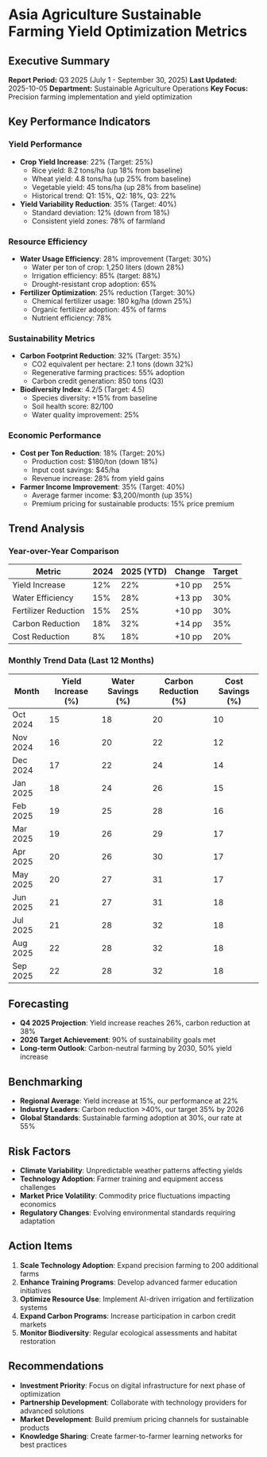 # Asia Agriculture Sustainable Farming Yield Optimization Metrics

## Executive Summary
**Report Period:** Q3 2025 (July 1 - September 30, 2025)
**Last Updated:** 2025-10-05
**Department:** Sustainable Agriculture Operations
**Key Focus:** Precision farming implementation and yield optimization

## Key Performance Indicators

### Yield Performance
- **Crop Yield Increase**: 22% (Target: 25%)
  - Rice yield: 8.2 tons/ha (up 18% from baseline)
  - Wheat yield: 4.8 tons/ha (up 25% from baseline)
  - Vegetable yield: 45 tons/ha (up 28% from baseline)
  - Historical trend: Q1: 15%, Q2: 18%, Q3: 22%
- **Yield Variability Reduction**: 35% (Target: 40%)
  - Standard deviation: 12% (down from 18%)
  - Consistent yield zones: 78% of farmland

### Resource Efficiency
- **Water Usage Efficiency**: 28% improvement (Target: 30%)
  - Water per ton of crop: 1,250 liters (down 28%)
  - Irrigation efficiency: 85% (target: 88%)
  - Drought-resistant crop adoption: 65%
- **Fertilizer Optimization**: 25% reduction (Target: 30%)
  - Chemical fertilizer usage: 180 kg/ha (down 25%)
  - Organic fertilizer adoption: 45% of farms
  - Nutrient efficiency: 78%

### Sustainability Metrics
- **Carbon Footprint Reduction**: 32% (Target: 35%)
  - CO2 equivalent per hectare: 2.1 tons (down 32%)
  - Regenerative farming practices: 55% adoption
  - Carbon credit generation: 850 tons (Q3)
- **Biodiversity Index**: 4.2/5 (Target: 4.5)
  - Species diversity: +15% from baseline
  - Soil health score: 82/100
  - Water quality improvement: 25%

### Economic Performance
- **Cost per Ton Reduction**: 18% (Target: 20%)
  - Production cost: $180/ton (down 18%)
  - Input cost savings: $45/ha
  - Revenue increase: 28% from yield gains
- **Farmer Income Improvement**: 35% (Target: 40%)
  - Average farmer income: $3,200/month (up 35%)
  - Premium pricing for sustainable products: 15% price premium

## Trend Analysis

### Year-over-Year Comparison
| Metric | 2024 | 2025 (YTD) | Change | Target |
|--------|------|------------|--------|--------|
| Yield Increase | 12% | 22% | +10 pp | 25% |
| Water Efficiency | 15% | 28% | +13 pp | 30% |
| Fertilizer Reduction | 15% | 25% | +10 pp | 30% |
| Carbon Reduction | 18% | 32% | +14 pp | 35% |
| Cost Reduction | 8% | 18% | +10 pp | 20% |

### Monthly Trend Data (Last 12 Months)
| Month | Yield Increase (%) | Water Savings (%) | Carbon Reduction (%) | Cost Savings (%) |
|-------|-------------------|-------------------|----------------------|------------------|
| Oct 2024 | 15 | 18 | 20 | 10 |
| Nov 2024 | 16 | 20 | 22 | 12 |
| Dec 2024 | 17 | 22 | 24 | 14 |
| Jan 2025 | 18 | 24 | 26 | 15 |
| Feb 2025 | 19 | 25 | 28 | 16 |
| Mar 2025 | 19 | 26 | 29 | 17 |
| Apr 2025 | 20 | 26 | 30 | 17 |
| May 2025 | 20 | 27 | 31 | 17 |
| Jun 2025 | 21 | 27 | 31 | 18 |
| Jul 2025 | 21 | 28 | 32 | 18 |
| Aug 2025 | 22 | 28 | 32 | 18 |
| Sep 2025 | 22 | 28 | 32 | 18 |

## Forecasting
- **Q4 2025 Projection**: Yield increase reaches 26%, carbon reduction at 38%
- **2026 Target Achievement**: 90% of sustainability goals met
- **Long-term Outlook**: Carbon-neutral farming by 2030, 50% yield increase

## Benchmarking
- **Regional Average**: Yield increase at 15%, our performance at 22%
- **Industry Leaders**: Carbon reduction >40%, our target 35% by 2026
- **Global Standards**: Sustainable farming adoption at 30%, our rate at 55%

## Risk Factors
- **Climate Variability**: Unpredictable weather patterns affecting yields
- **Technology Adoption**: Farmer training and equipment access challenges
- **Market Price Volatility**: Commodity price fluctuations impacting economics
- **Regulatory Changes**: Evolving environmental standards requiring adaptation

## Action Items
1. **Scale Technology Adoption**: Expand precision farming to 200 additional farms
2. **Enhance Training Programs**: Develop advanced farmer education initiatives
3. **Optimize Resource Use**: Implement AI-driven irrigation and fertilization systems
4. **Expand Carbon Programs**: Increase participation in carbon credit markets
5. **Monitor Biodiversity**: Regular ecological assessments and habitat restoration

## Recommendations
- **Investment Priority**: Focus on digital infrastructure for next phase of optimization
- **Partnership Development**: Collaborate with technology providers for advanced solutions
- **Market Development**: Build premium pricing channels for sustainable products
- **Knowledge Sharing**: Create farmer-to-farmer learning networks for best practices